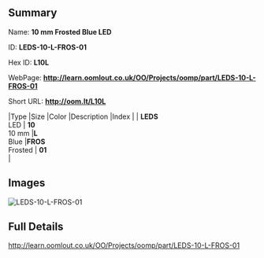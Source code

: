 

## Summary
 
Name: __10 mm Frosted Blue LED__

ID: __LEDS-10-L-FROS-01__

Hex ID: __L10L__

WebPage: __http://learn.oomlout.co.uk/OO/Projects/oomp/part/LEDS-10-L-FROS-01__

Short URL: __http://oom.lt/L10L__


|Type   |Size   |Color   |Description   |Index   |
| __LEDS__ <br>LED  | __10__<br>10 mm   |__L__<br>Blue    |__FROS__<br>Frosted    | __01__<br>  |


## Images
![LEDS-10-L-FROS-01](http://oomlout.com/oomp-gen/parts/LEDS-10-L-FROS-01/LEDS-10-L-FROS-01_420.jpg)

## Full Details

 http://learn.oomlout.co.uk/OO/Projects/oomp/part/LEDS-10-L-FROS-01

